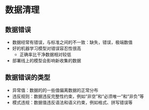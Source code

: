 # 数据清理

## 数据错误

+ 数据经常有错误，与标准之间的不一致：缺失，错误，极端数值
+ 好的机器学习模型对错误容忍性很高
  + 正确率比干净数据相对较低
+ 部署线上的模型会影响新收集的数据

## 数据错误的类型

+ 异常值：数据的的一些值偏离数据的正常分布
+ 违反规则：数据违反完整性约束，例如“非空”和“必须唯一”和“非负”等
+ 模式违规：数据值违反语法和语义约束，例如格式、拼写错误等